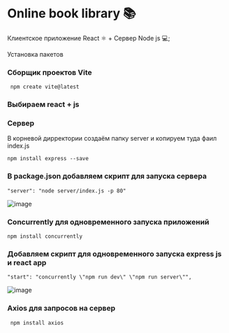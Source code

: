 # Online book library 📚

Клиентское приложение React &#9883; + Сервер Node js &#128187;;

Установка пакетов 
### Сборщик проектов Vite

```
 npm create vite@latest
```

### Выбираем react + js

### Сервер

В корневой дирректории создаём папку server и копируем туда фаил index.js 

```
npm install express --save
```

### В package.json добавляем скрипт для запуска сервера

```
"server": "node server/index.js -p 80"
```

![image](https://github.com/ScherbakovM/ReactBookLib/assets/109952823/a9809c38-1325-4bd3-a50b-7c0f19fedc6f)


### Concurrently для одновременного запуска приложений

```
npm install concurrently
```


### Добавляем скрипт для одновременного запуска express js и react app 

```
"start": "concurrently \"npm run dev\" \"npm run server\"",
```

![image](https://github.com/ScherbakovM/ReactBookLib/assets/109952823/5f57ee97-58e3-4ea0-887e-904384b595df)

### Axios для запросов на сервер

```
 npm install axios 
```
